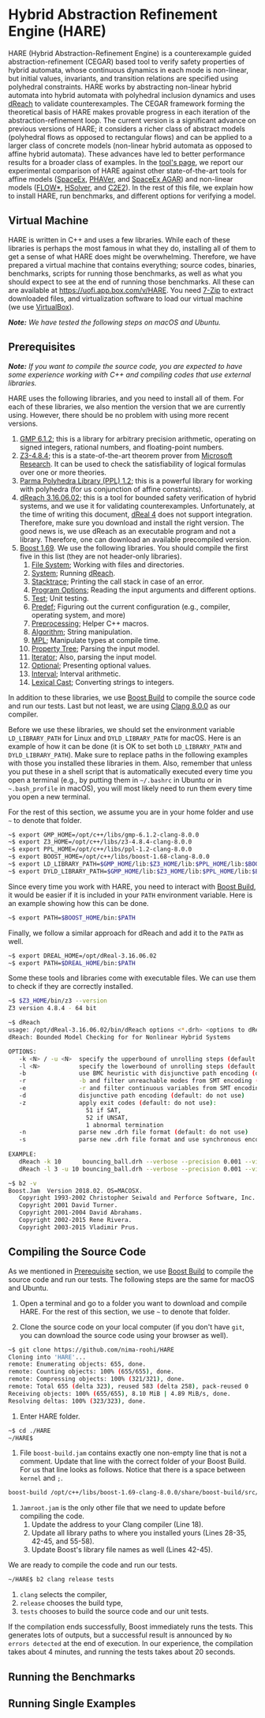 Hybrid Abstraction Refinement Engine (HARE)
===========================================

HARE (Hybrid Abstraction-Refinement Engine) is a counterexample guided abstraction-refinement (CEGAR) based tool to verify safety properties of hybrid automata, whose continuous dynamics in each mode is non-linear, but initial values, invariants, and transition relations are specified using polyhedral constraints.
HARE works by abstracting non-linear hybrid automata into hybrid automata with polyhedral inclusion dynamics and uses [dReach](http://dreal.github.io/dReach/) to validate counterexamples. 
The CEGAR framework forming the theoretical basis of HARE makes provable progress in each iteration of the abstraction-refinement loop. The current version is a significant advance on previous versions of HARE; it considers a richer class of abstract models (polyhedral flows as opposed to rectangular flows) and can be applied to a larger class of concrete models (non-linear hybrid automata as opposed to affine hybrid automata).
These advances have led to better performance results for a broader class of examples.
In the [tool's page](https://nima-roohi.github.io/HARE), we report our experimental comparison of HARE against other state-of-the-art tools for affine models ([SpaceEx](http://spaceex.imag.fr/), [PHAVer](http://spaceex.imag.fr/phaver-8), and [SpaceEx AGAR](https://swt.informatik.uni-freiburg.de/tool/spaceex/agar)) and non-linear models ([FLOW*](https://flowstar.org/), [HSolver](http://hsolver.sourceforge.net/), and [C2E2](http://publish.illinois.edu/c2e2-tool/)).
In the rest of this file, we explain how to install HARE, run benchmarks, and different options for verifying a model.






Virtual Machine
---------------

HARE is written in C++ and uses a few libraries. 
While each of these libraries is perhaps the most famous in what they do, installing all of them to get a sense of what HARE does might be overwhelming. Therefore, we have prepared a virtual machine that contains everything; source codes, binaries, benchmarks, scripts for running those benchmarks, as well as what you should expect to see at the end of running those benchmarks. All these can are available at https://uofi.app.box.com/v/HARE. You need [7-Zip](https://www.7-zip.org/) to extract downloaded files, and virtualization software to load our virtual machine (we use [VirtualBox](https://www.virtualbox.org/)).

**_Note:_**
_We have tested the following steps on macOS and Ubuntu._ 








Prerequisites
-------------

**_Note:_**
_If you want to compile the source code, you are expected to have some experience working with C++ and compiling codes that use external libraries._

HARE uses the following libraries, and you need to install all of them. For each of these libraries, we also mention the version that we are currently using. However, there should be no problem with using more recent versions.

1. [GMP 6.1.2](https://gmplib.org/); this is a library for arbitrary precision arithmetic, operating on signed integers, rational numbers, and floating-point numbers.
1. [Z3-4.8.4](https://github.com/Z3Prover/z3/releases); this is a state-of-the-art theorem prover from [Microsoft Research](https://www.microsoft.com/en-us/research/). It can be used to check the satisfiability of logical formulas over one or more theories.
1. [Parma Polyhedra Library (PPL) 1.2](https://www.bugseng.com/parma-polyhedra-library); this is a powerful library for working with polyhedra (for us conjunction of affine constraints).
1. [dReach 3.16.06.02](http://dreal.github.io/dReach/); this is a tool for bounded safety verification of hybrid systems, and we use it for validating counterexamples. Unfortunately, at the time of writing this document, [dReal 4](https://github.com/dreal/dreal4) does not support integration. Therefore, make sure you download and install the right version. The good news is, we use dReach as an executable program and not a library. Therefore, one can download an available precompiled version.
2. [Boost 1.69](https://www.boost.org/users/history/version_1_69_0.html). We use the following libraries. You should compile the first five in this list (they are not header-only libraries).
    1. [File System](https://www.boost.org/doc/libs/1_69_0/libs/filesystem/doc/index.htm);
       Working with files and directories.
    2. [System](https://www.boost.org/doc/libs/1_69_0/libs/system/doc/html/system.html);
       Running [dReach](http://dreal.github.io/dReach/).
    3. [Stacktrace](https://www.boost.org/doc/libs/1_69_0/doc/html/stacktrace.html);
       Printing the call stack in case of an error.           
    4. [Program Options](https://www.boost.org/doc/libs/1_69_0/doc/html/program_options.html);
       Reading the input arguments and different options.    
    5. [Test](https://www.boost.org/doc/libs/1_69_0/libs/test/doc/html/index.html);
       Unit testing.
    6. [Predef](https://www.boost.org/doc/libs/1_69_0/doc/html/predef.html);
       Figuring out the current configuration (e.g., compiler, operating system, and more)
    7. [Preprocessing](https://www.boost.org/doc/libs/1_69_0/libs/preprocessor/doc/index.html);
       Helper C++ macros.
    8. [Algorithm](https://www.boost.org/doc/libs/1_69_0/libs/algorithm/doc/html/index.html);
       String manipulation.
    9. [MPL](https://www.boost.org/doc/libs/1_69_0/libs/mpl/doc/index.html);
       Manipulate types at compile time.
    10. [Property Tree](https://www.boost.org/doc/libs/1_69_0/doc/html/property_tree.html);
       Parsing the input model.
    11. [Iterator](https://www.boost.org/doc/libs/1_69_0/libs/iterator/doc/index.html);
       Also, parsing the input model.
    12. [Optional](https://www.boost.org/doc/libs/1_69_0/libs/optional/doc/html/index.html);
       Presenting optional values.
    13. [Interval](https://www.boost.org/doc/libs/1_69_0/libs/numeric/interval/doc/interval.htm);
       Interval arithmetic.
    14. [Lexical Cast](https://www.boost.org/doc/libs/1_69_0/doc/html/boost_lexical_cast.html);
       Converting strings to integers.

In addition to these libraries, we use [Boost Build](https://boostorg.github.io/build/) to compile the source code and run our tests. Last but not least, we are using [Clang 8.0.0](https://clang.llvm.org/get_started.html) as our compiler.

Before we use these libraries, we should set the environment variable `LD_LIBRARY_PATH` for Linux and `DYLD_LIBRARY_PATH` for macOS.
Here is an example of how it can be done (it is OK to set both `LD_LIBRARY_PATH` and `DYLD_LIBRARY_PATH`).
Make sure to replace paths in the following examples with those you installed these libraries in them.
Also, remember that unless you put these in a shell script that is automatically executed every time you open a terminal (e.g., by putting them in `~/.bashrc` in Ubuntu or in `~.bash_profile` in macOS), you will most likely need to run them every time you open a new terminal.

For the rest of this section, we assume you are in your home folder and use `~` to denote that folder.

```sh
~$ export GMP_HOME=/opt/c++/libs/gmp-6.1.2-clang-8.0.0
~$ export Z3_HOME=/opt/c++/libs/z3-4.8.4-clang-8.0.0 
~$ export PPL_HOME=/opt/c++/libs/ppl-1.2-clang-8.0.0
~$ export BOOST_HOME=/opt/c++/libs/boost-1.68-clang-8.0.0
~$ export LD_LIBRARY_PATH=$GMP_HOME/lib:$Z3_HOME/lib:$PPL_HOME/lib:$BOOST_HOME/lib:$BOOST_HOME/lib:$LD_LIBRARY_PATH
~$ export DYLD_LIBRARY_PATH=$GMP_HOME/lib:$Z3_HOME/lib:$PPL_HOME/lib:$BOOST_HOME/lib:$BOOST_HOME/lib:$DYLD_LIBRARY_PATH
```

Since every time you work with HARE, you need to interact with [Boost Build](https://boostorg.github.io/build/), it would be easier if it is included in your `PATH` environment variable. Here is an example showing how this can be done.
```sh
~$ export PATH=$BOOST_HOME/bin:$PATH
```

Finally, we follow a similar approach for dReach and add it to the `PATH` as well.
```sh
~$ export DREAL_HOME=/opt/dReal-3.16.06.02
~$ export PATH=$DREAL_HOME/bin:$PATH
```

Some these tools and libraries come with executable files.
We can use them to check if they are correctly installed.

```sh
~$ $Z3_HOME/bin/z3 --version
Z3 version 4.8.4 - 64 bit
```
```sh
~$ dReach
usage: /opt/dReal-3.16.06.02/bin/dReach options <*.drh> <options to dReal>
dReach: Bounded Model Checking for for Nonlinear Hybrid Systems

OPTIONS:
   -k <N> / -u <N>  specify the upperbound of unrolling steps (default: 3)
   -l <N>           specify the lowerbound of unrolling steps (default: 0)
   -b               use BMC heuristic with disjunctive path encoding (default: do not use)
   -r               -b and filter unreachable modes from SMT encoding (default: do not use)
   -e               -r and filter continuous variables from SMT encoding (default: do not use)
   -d               disjunctive path encoding (default: do not use)
   -z               apply exit codes (default: do not use):
                      51 if SAT,
                      52 if UNSAT,
                      1 abnormal termination
   -n               parse new .drh file format (default: do not use)
   -s               parse new .drh file format and use synchronous encoding (default: do not use)
   
EXAMPLE:
   dReach -k 10      bouncing_ball.drh --verbose --precision 0.001 --visualize
   dReach -l 3 -u 10 bouncing_ball.drh --verbose --precision 0.001 --visualize
```
```sh
~$ b2 -v
Boost.Jam  Version 2018.02. OS=MACOSX.
   Copyright 1993-2002 Christopher Seiwald and Perforce Software, Inc.
   Copyright 2001 David Turner.
   Copyright 2001-2004 David Abrahams.
   Copyright 2002-2015 Rene Rivera.
   Copyright 2003-2015 Vladimir Prus.
```






Compiling the Source Code
-------------------------

As we mentioned in [Prerequisite](#Prerequisite) section,
we use [Boost Build](https://boostorg.github.io/build/) to compile the source code and run our tests. The following steps are the same for macOS and Ubuntu.

1. Open a terminal and go to a folder you want to download and compile HARE.
   For the rest of this section, we use `~` to denote that folder.

2. Clone the source code on your local computer (if you don't have `git`, you can download the source code using your browser as well).
```sh
~$ git clone https://github.com/nima-roohi/HARE
Cloning into 'HARE'...
remote: Enumerating objects: 655, done.
remote: Counting objects: 100% (655/655), done.
remote: Compressing objects: 100% (321/321), done.
remote: Total 655 (delta 323), reused 583 (delta 258), pack-reused 0
Receiving objects: 100% (655/655), 8.10 MiB | 4.89 MiB/s, done.
Resolving deltas: 100% (323/323), done.
```

1. Enter HARE folder.
```sh
~$ cd ./HARE
~/HARE$
```

1. File `boost-build.jam` contains exactly one non-empty line that is not a comment.
   Update that line with the correct folder of your Boost Build.
   For us that line looks as follows. Notice that there is a space between `kernel` and `;`.
```sh
boost-build /opt/c++/libs/boost-1.69-clang-8.0.0/share/boost-build/src/kernel ;
```   
   
1. `Jamroot.jam` is the only other file that we need to update before compiling the code.
   1. Update the address to your Clang compiler (Line 18).
   2. Update all library paths to where you installed yours (Lines 28-35, 42-45, and 55-58).
   3. Update Boost's library file names as well (Lines 42-45).
   
We are ready to compile the code and run our tests.
```sh
~/HARE$ b2 clang release tests
```
   1. `clang`   selects the compiler,
   1. `release` chooses the build type,
   1. `tests`   chooses to build the source code and our unit tests.
    
If the compilation ends successfully, Boost immediately runs the tests. This generates lots of outputs, but a successful result is announced by `No errors detected` at the end of execution. In our experience, the compilation takes about 4 minutes, and running the tests takes about 20 seconds.



 Running the Benchmarks
 ----------------------

 


 Running Single Examples
 -----------------------